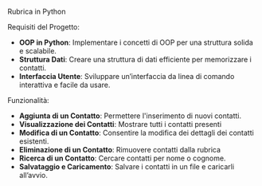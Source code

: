 Rubrica in Python

Requisiti del Progetto:


*   **OOP in Python**: Implementare i concetti di OOP per una struttura solida e scalabile.
*   **Struttura Dati**: Creare una struttura di dati efficiente per memorizzare i contatti.
*   **Interfaccia Utente**: Sviluppare un’interfaccia da linea di comando interattiva e facile da usare.


Funzionalità:


*  **Aggiunta di un Contatto**: Permettere l'inserimento di nuovi contatti.  
*  **Visualizzazione dei Contatti**: Mostrare tutti i contatti presenti           
*  **Modifica di un Contatto**: Consentire la modifica dei dettagli dei contatti esistenti.  
*  **Eliminazione di un Contatto**: Rimuovere contatti dalla rubrica          
*  **Ricerca di un Contatto**: Cercare contatti per nome o cognome.           
*  **Salvataggio e Caricamento**: Salvare i contatti in un file e caricarli all’avvio.  
